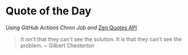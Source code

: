 # Quote of the Day 
*Using GitHub Actions Chron Job and* [Zen Quotes API]( https://zenquotes.io/ )
> It isn't that they can't see the solution. It is that they can't see the problem. ~ Gilbert Chesterton
